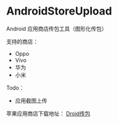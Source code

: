 # AndroidStoreUpload
Android 应用商店传包工具（图形化传包）

支持的商店：
- Oppo
- Vivo
- 华为
- 小米

Todo：
- 应用截图上传

苹果应用商店下载地址：
[Droid传包](https://apps.apple.com/cn/app/droid%E4%BC%A0%E5%8C%85/id6462699278?mt=12)
